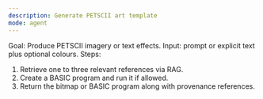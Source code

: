 ```yaml
---
description: Generate PETSCII art template
mode: agent
---
```


<!-- id: generate_petscii_art -->
<!-- keywords: petscii, art, image, screen -->

Goal: Produce PETSCII imagery or text effects.
Input: prompt or explicit text plus optional colours.
Steps:
1. Retrieve one to three relevant references via RAG.
2. Create a BASIC program and run it if allowed.
3. Return the bitmap or BASIC program along with provenance references.
